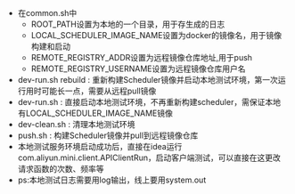 - 在common.sh中
    - ROOT_PATH设置为本地的一个目录，用于存生成的日志
    - LOCAL_SCHEDULER_IMAGE_NAME设置为docker的镜像名，用于镜像构建和启动
    - REMOTE_REGISTRY_ADDR设置为远程镜像仓库地址,用于push
    - REMOTE_REGISTRY_USERNAME设置为远程镜像仓库用户名
- dev-run.sh rebuild : 重新构建Scheduler镜像并启动本地测试环境，第一次运行用时可能长一点，需要从远程pull镜像
- dev-run.sh : 直接启动本地测试环境，不再重新构建scheduler，需保证本地有LOCAL_SCHEDULER_IMAGE_NAME镜像
- dev-clean.sh : 清理本地测试环境
- push.sh : 构建Scheduler镜像并pull到远程镜像仓库
- 本地测试服务环境启动成功后，直接在idea运行com.aliyun.mini.client.APIClientRun，启动客户端测试，可以直接在这更改请求函数的次数、频率等
- ps:本地测试日志需要用log输出，线上要用system.out